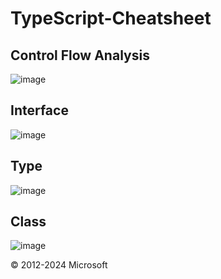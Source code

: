 # TypeScript-Cheatsheet

## Control Flow Analysis
![image](https://github.com/deelykos/TypeScript-Cheatsheet/assets/101451046/4be10518-33ab-45d9-8de5-53838a3fe3b9)

## Interface
![image](https://github.com/deelykos/TypeScript-Cheatsheet/assets/101451046/ba49b78f-e816-46b5-8e72-68513e516805)

## Type
![image](https://github.com/deelykos/TypeScript-Cheatsheet/assets/101451046/149cafd6-0f50-4957-a73f-a0d1a0648a81)

## Class
![image](https://github.com/deelykos/TypeScript-Cheatsheet/assets/101451046/db4b0551-a025-493f-b7c9-ceb9ead28a5d)


© 2012-2024 Microsoft
